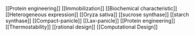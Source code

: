[[Protein engineering]]
[[Immobilization]]
[[Biochemical characteristic]]
[[Heterogeneous expression]]
[[Oryza sativa]]
[[sucrose synthase]]
[[starch synthase]]
[[Compact-panicle]]
[[Lax-panicle]]
[[Protein engineering]]
[[Thermostability]]
[[rational design]]
[[Computational Design]]
